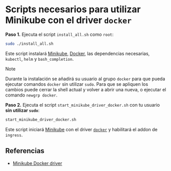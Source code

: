 # Scripts necesarios para utilizar Minikube con el driver `docker`

**Paso 1.** Ejecuta el script `install_all.sh` como `root`:

```bash
sudo ./install_all.sh
```

Este script instalará [Minikube][1], [Docker][2], las dependencias necesarias, `kubectl`, `helm` y `bash_completion`.

> [!NOTE]
> Durante la instalación se añadirá su usuario al grupo `docker` para que pueda ejecutar comandos `docker` sin utilizar `sudo`. Para que se apliquen los cambios puede cerrar la shell actual y volver a abrir una nueva, o ejecutar el comando `newgrp docker`.

**Paso 2.** Ejecuta el script `start_minikube_driver_docker.sh` con tu usuario **sin utilizar `sudo`**:

```bash
start_minikube_driver_docker.sh
```

Este script iniciará [Minikube][1] con el driver [`docker`][3] y habilitará el addon de `ingress`.

## Referencias

- [Minikube Docker driver][3]

[1]: https://minikube.sigs.k8s.io/docs/
[2]: https://www.docker.com/
[3]: https://minikube.sigs.k8s.io/docs/drivers/docker/